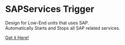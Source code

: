 # SAPServices Trigger

Design for Low-End units that uses SAP.
<br>
Automatically Starts and Stops all SAP related services.

<a href="https://www.upwork.com/services/product/development-it-trigger-for-all-sap-related-services-1651489941143031808?ref=project_share&tier=0" target="_blank">
  Get it Here!
</a>
